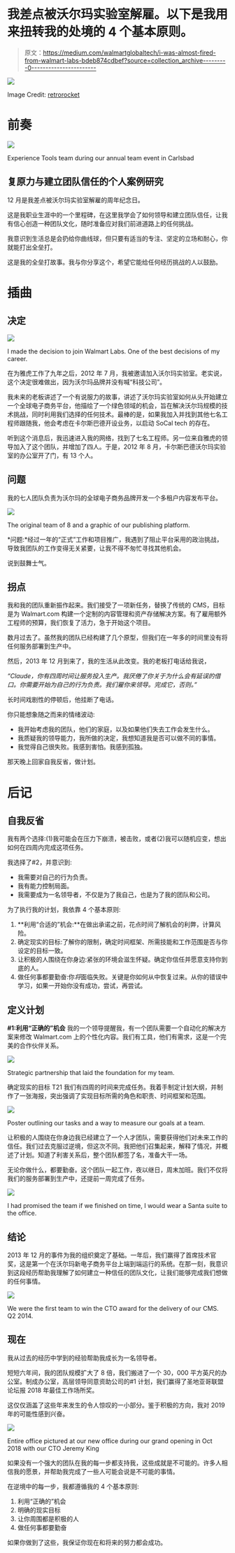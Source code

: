 # 我差点被沃尔玛实验室解雇。以下是我用来扭转我的处境的 4 个基本原则。

> 原文：<https://medium.com/walmartglobaltech/i-was-almost-fired-from-walmart-labs-bdeb874cdbef?source=collection_archive---------0----------------------->

![](img/808a13723584458f24c643eef45a5a2a.png)

Image Credit: [retrorocket](https://www.istockphoto.com/vector/getting-fired-gm450962875-24752741)

# **前奏**

![](img/e5b1474d7038b92a1cc02144cc6ee196.png)

Experience Tools team during our annual team event in Carlsbad

## 复原力与建立团队信任的个人案例研究

12 月是我差点被沃尔玛实验室解雇的周年纪念日。

这是我职业生涯中的一个里程碑，在这里我学会了如何领导和建立团队信任，让我有信心创造一种团队文化，随时准备应对我们前进道路上的任何挑战。

我意识到生活总是会扔给你曲线球，但只要有适当的专注、坚定的立场和耐心，你就能打出全垒打。

这是我的全垒打故事。我与你分享这个，希望它能给任何经历挑战的人以鼓励。

# **插曲**

## **决定**

![](img/e1ef86f79caaca8a31319dec6eb129f7.png)

I made the decision to join Walmart Labs. One of the best decisions of my career.

在为雅虎工作了九年之后，2012 年 7 月，我被邀请加入沃尔玛实验室。老实说，这个决定很难做出，因为沃尔玛品牌并没有喊“科技公司”。

我未来的老板讲述了一个有说服力的故事，讲述了沃尔玛实验室如何从头开始建立一个全球电子商务平台，他描绘了一个绿色领域的机会，旨在解决沃尔玛规模的技术挑战，同时利用我们选择的任何技术。最棒的是，如果我加入并找到其他七名工程师跟随我，他会考虑在卡尔斯巴德开设业务，以启动 SoCal tech 的存在。

听到这个消息后，我迅速进入我的网络，找到了七名工程师。另一位来自雅虎的领导加入了这个团队，并增加了四人。于是，2012 年 8 月，卡尔斯巴德沃尔玛实验室的办公室开了门，有 13 个人。

## **问题**

我的七人团队负责为沃尔玛的全球电子商务品牌开发一个多租户内容发布平台。

![](img/1a1d81f8a1f82bb091cd63415fcad147.png)

The original team of 8 and a graphic of our publishing platform.

*问题:*经过一年的“正式”工作和项目推广，我遇到了阻止平台采用的政治挑战，导致我团队的工作变得无关紧要，让我不得不匆忙寻找其他机会。

说到鼓舞士气。

## **拐点**

我和我的团队重新振作起来。我们接受了一项新任务，替换了传统的 CMS，目标是为 Walmart.com 构建一个定制的内容管理和资产存储解决方案。有了雇用额外工程师的预算，我们恢复了活力，急于开始这个项目。

数月过去了。虽然我的团队已经构建了几个原型，但我们在一年多的时间里没有将任何服务部署到生产中。

然后，2013 年 12 月到来了，我的生活从此改变。我的老板打电话给我说，

*“Claude，你有四周时间让服务投入生产。我厌倦了你关于为什么会有延误的借口。你需要开始为自己的行为负责。我们雇你来领导。完成它，否则。”*

长时间戏剧性的停顿后，他挂断了电话。

你只能想象随之而来的情绪波动:

*   我开始考虑我的团队，他们的家庭，以及如果他们失去工作会发生什么。
*   我质疑我的领导能力，我所做的决定，我想知道我是否可以做不同的事情。
*   我觉得自己很失败。我感到害怕。我感到孤独。

那天晚上回家自我反省，做计划。

# **后记**

## **自我反省**

我有两个选择:(1)我可能会在压力下崩溃，被击败，或者(2)我可以随机应变，想出如何在四周内完成这项任务。

我选择了#2，并意识到:

*   我需要对自己的行为负责。
*   我有能力控制局面。
*   我需要成为一名领导者，不仅是为了我自己，也是为了我的团队和公司。

为了执行我的计划，我依靠 4 个基本原则:

1.  **利用“合适的”机会:**在做出承诺之前，花点时间了解机会的利弊，计算风险。
2.  确定现实的目标:了解你的限制，确定时间框架、所需技能和工作范围是否与你设定的目标一致。
3.  让积极的人围绕在你身边:紧张的环境会滋生怀疑。确定你信任并愿意支持你到底的人。
4.  做任何事都要勤奋:你*将*面临失败。关键是你如何从中恢复过来。从你的错误中学习，如果一开始你没有成功，尝试，再尝试。

## **定义计划**

**#1:利用“正确的”机会**
我的一个领导提醒我，有一个团队需要一个自动化的解决方案来修改 Walmart.com 上的个性化内容。我们有工具，他们有需求，这是一个完美的合作伙伴关系。

![](img/92aa106a23ce5b29813da5b52bdb834c.png)

Strategic partnership that laid the foundation for my team.

确定现实的目标 T21 我们有四周的时间来完成任务。我着手制定计划大纲，并制作了一张海报，突出强调了实现目标所需的角色和职责、时间框架和范围。

![](img/19b434276f55aa44cf83661131e6b82f.png)

Poster outlining our tasks and a way to measure our goals at a team.

让积极的人围绕在你身边我已经建立了一个人才团队，需要获得他们对未来工作的信任。我们过去克服过逆境，但这次不同。我把他们召集起来，解释了情况，并概述了计划。知道了利害关系后，整个团队都签了名，准备大干一场。

无论你做什么，都要勤奋。这个团队一起工作，夜以继日，周末加班。我们不仅将我们的服务部署到生产中，还提前一周完成了任务。

![](img/1a245b60f01ee53f963de26881261dd3.png)

I had promised the team if we finished on time, I would wear a Santa suite to the office.

## **结论**

2013 年 12 月的事件为我的组织奠定了基础。一年后，我们赢得了首席技术官奖，这是第一个在沃尔玛新电子商务平台上端到端运行的系统。在那一刻，我意识到这段经历帮助我理解了如何建立一种信任的团队文化，让我们能够完成我们想做的任何事情。

![](img/74bae5807f01c6f51a780285249b13f4.png)

We were the first team to win the CTO award for the delivery of our CMS. Q2 2014.

## 现在

我从过去的经历中学到的经验帮助我成长为一名领导者。

短短六年间，我的团队规模扩大了 8 倍，我们搬进了一个 30，000 平方英尺的办公室。制成办公室，高层领导同意资助公司的#1 计划，我们赢得了圣地亚哥联盟论坛报 2018 年最佳工作场所奖。

这仅仅涵盖了这些年来发生的令人惊叹的一小部分。鉴于积极的方向，我对 2019 年的可能性感到兴奋。

![](img/e733a9ddc1bea01e4c586124881ce0c6.png)

Entire office pictured at our new office during our grand opening in Oct 2018 with our CTO Jeremy King

如果没有一个强大的团队在我的每一步都支持我，这些成就是不可能的。许多人相信我的愿景，并帮助我完成了一些人可能会说是不可能的事情。

在逆境中的每一步，我都遵循我的 4 个基本原则:

1.  利用“正确的”机会
2.  明确的现实目标
3.  让你周围都是积极的人
4.  做任何事都要勤奋

如果你做到了这些，我保证你现在和将来的努力都会成功。